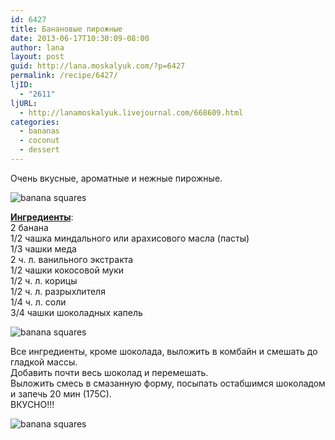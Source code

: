 ```yaml
---
id: 6427
title: Банановые пирожные
date: 2013-06-17T10:30:09-08:00
author: lana
layout: post
guid: http://lana.moskalyuk.com/?p=6427
permalink: /recipe/6427/
ljID:
  - "2611"
ljURL:
  - http://lanamoskalyuk.livejournal.com/668609.html
categories:
  - bananas
  - coconut
  - dessert
---
```

Очень вкусные, ароматные и нежные пирожные.

![banana squares](http://farm8.staticflickr.com/7377/9069656444_bdd2d4f03e_c.jpg) 

[**Ингредиенты**](http://iambaker.net/chocolate-chip-banana-bars-paleo/):  
2 банана  
1/2 чашка миндального или арахисового масла (пасты)  
1/3 чашки меда  
2 ч. л. ванильного экстракта  
1/2 чашки кокосовой муки  
1/2 ч. л. корицы  
1/2 ч. л. разрыхлителя  
1/4 ч. л. соли  
3/4 чашки шоколадных капель

![banana squares](http://farm6.staticflickr.com/5524/9069635696_daa816afc3_c.jpg) 

Все ингредиенты, кроме шоколада, выложить в комбайн и смешать до гладкой массы.  
Добавить почти весь шоколад и перемешать.  
Выложить смесь в смазанную форму, посыпать остабшимся шоколадом и запечь 20 мин (175С).  
ВКУСНО!!!

![banana squares](http://farm8.staticflickr.com/7445/9067416301_0d7a093094_c.jpg)
